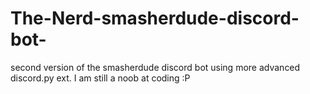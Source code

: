 # The-Nerd-smasherdude-discord-bot-
second version of the smasherdude discord bot using more advanced discord.py ext. I am still a noob at coding :P